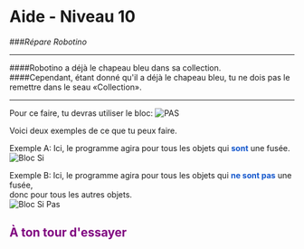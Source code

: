 # Aide - Niveau 10
###_Répare Robotino_

---

####Robotino a déjà le chapeau bleu dans sa collection.<br>
####Cependant, étant donné qu'il a déjà le chapeau bleu, tu ne dois pas le remettre dans le seau «Collection».<br>

---

Pour ce faire, tu devras utiliser le bloc: ![PAS][bloc_not_]<br>

Voici deux exemples de ce que tu peux faire.

Exemple A: Ici, le programme agira pour tous les objets qui **<span style="color: #1155CC">sont</span>** une fusée.<br>
![Bloc Si][bloc_si_forme_]<br>

Exemple B: Ici, le programme agira pour tous les objets qui **<span style="color: #1155CC">ne sont pas</span>** une fusée, <br>
donc pour tous les autres objets.<br>
![Bloc Si Pas][bloc_si_pas_forme_]<br>


## <span style="color: #800080">À ton tour d'essayer</span>


[bloc_si_forme_]: img/logique_bloc_si_forme.png
[bloc_si_pas_forme_]: img/logique_bloc_si_pas_forme.png
[bloc_not_]: img/logique_bloc_not.png
